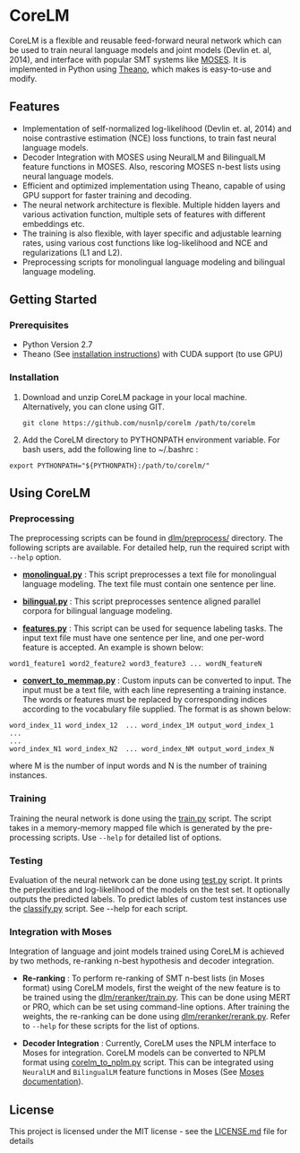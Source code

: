 # CoreLM 

CoreLM is a flexible and reusable feed-forward neural network which can be used to train neural language models and joint models (Devlin et. al, 2014), and interface with popular SMT systems like [MOSES](http://www.statmt.org/moses/). It is implemented in Python using [Theano](http://deeplearning.net/software/theano/), which makes is easy-to-use and modify. 

## Features

* Implementation of self-normalized log-likelihood (Devlin et. al, 2014)  and noise contrastive estimation (NCE) loss functions, to train fast neural language models.
* Decoder Integration with MOSES using NeuralLM and BilingualLM feature functions in MOSES. Also, rescoring MOSES n-best lists using neural language models. 
* Efficient and optimized implementation using Theano, capable of using GPU support for faster training and decoding. 
* The neural network architecture is flexible. Multiple hidden layers and various activation function, multiple sets of features with different embeddings etc.
* The training is also flexible, with layer specific and adjustable learning rates, using various cost functions like log-likelihood and NCE and regularizations (L1 and L2). 
* Preprocessing scripts for monolingual language modeling and bilingual language modeling. 

## Getting Started

### Prerequisites
* Python Version 2.7 
* Theano (See [installation instructions](http://deeplearning.net/software/theano/install_ubuntu.html)) with CUDA support (to use GPU)

### Installation
1. Download and unzip CoreLM package in your local machine.  Alternatively, you can clone using GIT.
	```
	git clone https://github.com/nusnlp/corelm /path/to/corelm
	```

2. Add the CoreLM directory to PYTHONPATH environment variable. For bash users, add the following line to ~/.bashrc : 
```
export PYTHONPATH="${PYTHONPATH}:/path/to/corelm/"
```

## Using CoreLM


### Preprocessing

The preprocessing scripts can be found in [dlm/preprocess/](dlm/preprocess) directory. The following scripts are available. For detailed help, run the required script with `--help` option. 

* **[monolingual.py](dlm/preprocess/monolingual.py)** : This script preprocesses a text file for monolingual language modeling. The text file must contain one sentence per line.

* **[bilingual.py](dlm/preprocess/bilingual.py)** : This script preprocesses sentence aligned parallel corpora for bilingual language modeling. 

* **[features.py](dlm/preprocess/features.py)** : This script can be used for sequence labeling tasks. The input text file must have one sentence per line, and one per-word feature is accepted.  An example is shown below:
```
word1_feature1 word2_feature2 word3_feature3 ... wordN_featureN 
```
* **[convert_to_memmap.py](dlm/preprocess/convert_to_memmap.py)** : Custom inputs can be converted to input. The input must be a text file, with each line representing a training instance. The words or features must be replaced by corresponding indices according to the vocabulary file supplied. The format is as shown below:
```
word_index_11 word_index_12  ... word_index_1M output_word_index_1
...
...
word_index_N1 word_index_N2  ... word_index_NM output_word_index_N
```
where M is the number of input words and N is the number of training instances.


### Training
Training the neural network is done using the [train.py](train.py) script. The script takes in a memory-memory mapped file which is generated by the pre-processing scripts. Use `--help` for detailed list of options. 


### Testing
Evaluation of the neural network can be done using [test.py](test.py) script. It prints the perplexities and log-likelihood of the models on the test set. It optionally outputs the predicted labels. To predict lables of custom test instances use the [classify.py](classify.py) script. See --help for each script. 

### Integration with Moses
Integration of language and joint models trained using CoreLM is achieved by two methods, re-ranking n-best hypothesis and decoder integration.
* **Re-ranking** : To perform re-ranking of SMT n-best lists (in Moses format) using CoreLM models, first the weight of the new feature is to be trained using the [dlm/reranker/train.py](dlm/reranker/train.py). This can be done using MERT or PRO, which can be set using command-line options. After training the weights, the re-ranking can be done using [dlm/reranker/rerank.py](dlm/reranker/rerank.py). Refer to `--help` for these scripts for the list of options. 

* **Decoder Integration** : Currently, CoreLM uses the NPLM interface to Moses for integration. CoreLM models can be converted to NPLM format using [corelm_to_nplm.py](dlm/misc/corelm_to_nplm.py) script. This can be integrated using `NeuralLM` and `BilingualLM` feature functions in Moses (See [Moses documentation](http://www.statmt.org/moses/?n=FactoredTraining.BuildingLanguageModel)).




## License
This project is licensed under the MIT license - see the [LICENSE.md](LICENSE.md) file for details


